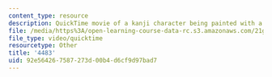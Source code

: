 ```yaml
---
content_type: resource
description: QuickTime movie of a kanji character being painted with a brush.
file: /media/https%3A/open-learning-course-data-rc.s3.amazonaws.com/21g-504-japanese-iv-spring-2009/92e564267587273d00b4d6cf9d97bad7_4483.mov
file_type: video/quicktime
resourcetype: Other
title: '4483'
uid: 92e56426-7587-273d-00b4-d6cf9d97bad7
---
```

